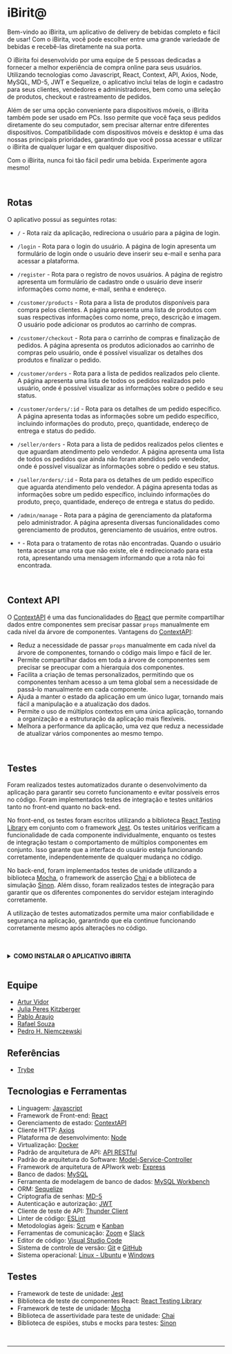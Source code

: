 # iBirit@

Bem-vindo ao iBirita, um aplicativo de delivery de bebidas completo e fácil de usar! Com o iBirita, você pode escolher entre uma grande variedade de bebidas e recebê-las diretamente na sua porta.

O iBirita foi desenvolvido por uma equipe de 5 pessoas dedicadas a fornecer a melhor experiência de compra online para seus usuários. Utilizando tecnologias como Javascript, React, Context, API, Axios, Node, MySQL, MD-5, JWT e Sequelize, o aplicativo inclui telas de login e cadastro para seus clientes, vendedores e administradores, bem como uma seleção de produtos, checkout e rastreamento de pedidos.

Além de ser uma opção conveniente para dispositivos móveis, o iBirita também pode ser usado em PCs. Isso permite que você faça seus pedidos diretamente do seu computador, sem precisar alternar entre diferentes dispositivos. Compatibilidade com dispositivos móveis e desktop é uma das nossas principais prioridades, garantindo que você possa acessar e utilizar o iBirita de qualquer lugar e em qualquer dispositivo.

Com o iBirita, nunca foi tão fácil pedir uma bebida. Experimente agora mesmo!

<br>

## Rotas

O aplicativo possui as seguintes rotas:

- `/` - Rota raiz da aplicação, redireciona o usuário para a página de login.

- `/login` - Rota para o login do usuário. A página de login apresenta um formulário de login onde o usuário deve inserir seu e-mail e senha para acessar a plataforma.

- `/register` - Rota para o registro de novos usuários. A página de registro apresenta um formulário de cadastro onde o usuário deve inserir informações como nome, e-mail, senha e endereço.

- `/customer/products` - Rota para a lista de produtos disponíveis para compra pelos clientes. A página apresenta uma lista de produtos com suas respectivas informações como nome, preço, descrição e imagem. O usuário pode adicionar os produtos ao carrinho de compras.

- `/customer/checkout` - Rota para o carrinho de compras e finalização de pedidos. A página apresenta os produtos adicionados ao carrinho de compras pelo usuário, onde é possível visualizar os detalhes dos produtos e finalizar o pedido.

- `/customer/orders` - Rota para a lista de pedidos realizados pelo cliente. A página apresenta uma lista de todos os pedidos realizados pelo usuário, onde é possível visualizar as informações sobre o pedido e seu status.

- `/customer/orders/:id` - Rota para os detalhes de um pedido específico. A página apresenta todas as informações sobre um pedido específico, incluindo informações do produto, preço, quantidade, endereço de entrega e status do pedido.

- `/seller/orders` - Rota para a lista de pedidos realizados pelos clientes e que aguardam atendimento pelo vendedor. A página apresenta uma lista de todos os pedidos que ainda não foram atendidos pelo vendedor, onde é possível visualizar as informações sobre o pedido e seu status.

- `/seller/orders/:id` - Rota para os detalhes de um pedido específico que aguarda atendimento pelo vendedor. A página apresenta todas as informações sobre um pedido específico, incluindo informações do produto, preço, quantidade, endereço de entrega e status do pedido.

- `/admin/manage` - Rota para a página de gerenciamento da plataforma pelo administrador. A página apresenta diversas funcionalidades como gerenciamento de produtos, gerenciamento de usuários, entre outros.

- `*` - Rota para o tratamento de rotas não encontradas. Quando o usuário tenta acessar uma rota que não existe, ele é redirecionado para esta rota, apresentando uma mensagem informando que a rota não foi encontrada.

<br>

## Context API
O [ContextAPI](https://reactjs.org/docs/context.html) é uma das funcionalidades do [React](https://pt-br.reactjs.org/) que permite compartilhar dados entre componentes sem precisar passar `props` manualmente em cada nível da árvore de componentes. Vantagens do [ContextAPI](https://reactjs.org/docs/context.html):

- Reduz a necessidade de passar `props` manualmente em cada nível da árvore de componentes, tornando o código mais limpo e fácil de ler.
- Permite compartilhar dados em toda a árvore de componentes sem precisar se preocupar com a hierarquia dos componentes.
- Facilita a criação de temas personalizados, permitindo que os componentes tenham acesso a um tema global sem a necessidade de passá-lo manualmente em cada componente.
- Ajuda a manter o estado da aplicação em um único lugar, tornando mais fácil a manipulação e a atualização dos dados.
- Permite o uso de múltiplos contextos em uma única aplicação, tornando a organização e a estruturação da aplicação mais flexíveis.
- Melhora a performance da aplicação, uma vez que reduz a necessidade de atualizar vários componentes ao mesmo tempo.

<br>

## Testes

Foram realizados testes automatizados durante o desenvolvimento da aplicação para garantir seu correto funcionamento e evitar possíveis erros no código. Foram implementados testes de integração e testes unitários tanto no front-end quanto no back-end.

No front-end, os testes foram escritos utilizando a biblioteca [React Testing Library](https://testing-library.com/docs/react-testing-library/intro/) em conjunto com o framework [Jest](https://jestjs.io/pt-BR/). Os testes unitários verificam a funcionalidade de cada componente individualmente, enquanto os testes de integração testam o comportamento de múltiplos componentes em conjunto. Isso garante que a interface do usuário esteja funcionando corretamente, independentemente de qualquer mudança no código.

No back-end, foram implementados testes de unidade utilizando a biblioteca [Mocha](https://mochajs.org/), o framework de asserção [Chai](https://www.chaijs.com/) e a biblioteca de simulação [Sinon](https://sinonjs.org/). Além disso, foram realizados testes de integração para garantir que os diferentes componentes do servidor estejam interagindo corretamente.

A utilização de testes automatizados permite uma maior confiabilidade e segurança na aplicação, garantindo que ela continue funcionando corretamente mesmo após alterações no código.

<br>
<br>

<details>
  <summary><strong>COMO INSTALAR O APLICATIVO iBIRITA</strong></summary><br />

## Instalação 

<br>

- Clone o repositório `git@github.com:Rafael-Souza-97/ibirita-delivery-app.git`:

```bash
git clone git@github.com:Rafael-Souza-97/ibirita-delivery-app.git
```

<br>

- Entre na pasta do repositório que você acabou de clonar:

```bash
cd ibirita-delivery-app
```

<br>

- Instale as depëndencias, caso necessário, com `npm install`:

```bash
npm install
```

- Instale as depëndencias do Front-end e Back-end, com `npm run dev:prestart`:

```bash
npm run dev:prestart
```

<hr>
<br>

### Executando a aplicação:


- Execute a aplicação com  com `npm start` na raiz do projeto:
> Executará a aplicação em modo de desenvolvimento.
 
```bash
npm start
```

Abra [http://localhost:3000](http://localhost:3000) no seu navegador para visualiza-lo.

<hr>
<br>

### Testando a aplicação:

- Execute os testes com `npm test`:
> Executará os testes unitários e testes de integração.
 
```bash
npm test
```

<hr>
<br>

### Contribuição

Contribuições são sempre bem-vindas! Para contribuir com o projeto, siga as instruções abaixo:

- Fork este repositório

> Crie uma nova branch com sua feature ou correção de bug:

```bash
git checkout -b sua-feature-ou-correcao
```

- Faça as alterações necessárias e commit as mudanças:

```bash
git commit -m "sua mensagem de commit"
```

- Envie suas alterações para seu repositório remoto:

```bash
git push origin sua-feature-ou-correcao
```

- Crie um `Pull Request` para o repositório original.

<hr>

</details>

<br>

## Equipe

- [Artur Vidor](https://github.com/vidorartur)
- [Julia Peres Kitzberger](https://github.com/xjujuperesx)
- [Pablo Araujo](https://github.com/opabloaraujo)
- [Rafael Souza](https://github.com/Rafael-Souza-97)
- [Pedro H. Niemczewski](https://github.com/pedrohassen)

## Referências

 - [Trybe](https://www.betrybe.com/)

## Tecnologias e Ferramentas

- Linguagem: [Javascript](https://developer.mozilla.org/pt-BR/docs/Web/JavaScript)
- Framework de Front-end: [React](https://pt-br.reactjs.org/)
- Gerenciamento de estado: [ContextAPI](https://reactjs.org/docs/context.html)
- Cliente HTTP: [Axios](https://axios-http.com/ptbr/docs/intro)
- Plataforma de desenvolvimento: [Node](https://nodejs.org/en/)
- Virtualização: [Docker](https://www.docker.com/)
- Padrão de arquitetura de API: [API RESTful](https://blog.betrybe.com/desenvolvimento-web/api-rest-tudo-sobre/)
- Padrão de arquitetura do Software: [Model-Service-Controller](https://www.devmedia.com.br/introducao-ao-padrao-mvc/29308) 
- Framework de arquitetura de APIwork web: [Express](https://expressjs.com/)
- Banco de dados: [MySQL](https://www.mysql.com/)
- Ferramenta de modelagem de banco de dados: [MySQL Workbench](https://www.mysql.com/products/workbench/)
- ORM: [Sequelize](https://sequelize.org/)
- Criptografia de senhas: [MD-5](https://www.devmedia.com.br/criptografia-md5/2944)
- Autenticação e autorização: [JWT](https://auth0.com/resources/ebooks/jwt-handbook?utm_content=latamptbrazilgenericauthentication-jwthandbook-jwthandbook&utm_source=google&utm_campaign=latam_mult_bra_all_ciam-all_dg-ao_auth0_search_google_text_kw_utm2&utm_medium=cpc&utm_id=aNK4z0000004ISoGAM&utm_term=json%20web%20token-c&gclid=Cj0KCQiAic6eBhCoARIsANlox86d1mgnR32Ojo_O7HQcmuTbch4oUFGFeAe5YcMjrVVTa3XlqlXDIGoaApm8EALw_wcB)
- Cliente de teste de API: [Thunder Client](https://www.thunderclient.com/)
- Linter de código: [ESLint](https://eslint.org/)
- Metodologias ágeis: [Scrum](https://www.atlassian.com/br/agile/scrum) e [Kanban](https://www.totvs.com/blog/negocios/kanban/)
- Ferramentas de comunicação: [Zoom](https://zoom.us/) e [Slack](https://slack.com/intl/pt-br/)
- Editor de código: [Visual Studio Code](https://code.visualstudio.com/)
- Sistema de controle de versão: [Git](https://git-scm.com/) e [GitHub](https://github.com/)
- Sistema operacional: [Linux - Ubuntu](https://ubuntu.com/) e [Windows](https://www.microsoft.com/pt-br/windows/?r=1)

## Testes

- Framework de teste de unidade: [Jest](https://jestjs.io/pt-BR/)
- Biblioteca de teste de componentes React: [React Testing Library](https://testing-library.com/docs/react-testing-library/intro/)
- Framework de teste de unidade: [Mocha](https://mochajs.org/)
- Biblioteca de assertividade para teste de unidade: [Chai](https://www.chaijs.com/)
- Biblioteca de espiões, stubs e mocks para testes: [Sinon](https://sinonjs.org/)

<br>
<hr>
